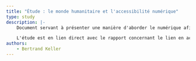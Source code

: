 ```yaml
---
title: "Étude : le monde humanitaire et l'accessibilité numérique"
type: study
description: |-
    Document servant à présenter une manière d'aborder le numérique afin de mieux comprendre les enjeux de l'accessibilité numérique.

    L'étude est en lien direct avec le rapport concernant le lien en accessibilité numérique et monde humanitaire.  
authors: 
    - Bertrand Keller
---
```



